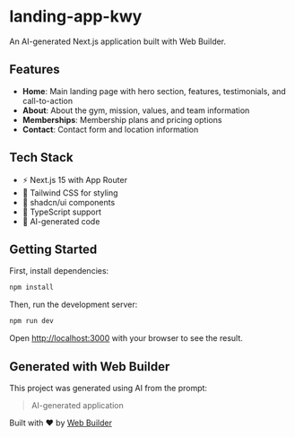 # landing-app-kwy

An AI-generated Next.js application built with Web Builder.

## Features

- **Home**: Main landing page with hero section, features, testimonials, and call-to-action
- **About**: About the gym, mission, values, and team information
- **Memberships**: Membership plans and pricing options
- **Contact**: Contact form and location information

## Tech Stack

- ⚡ Next.js 15 with App Router
- 🎨 Tailwind CSS for styling
- 🧩 shadcn/ui components
- 🔧 TypeScript support
- 🤖 AI-generated code

## Getting Started

First, install dependencies:

```bash
npm install
```

Then, run the development server:

```bash
npm run dev
```

Open [http://localhost:3000](http://localhost:3000) with your browser to see the result.

## Generated with Web Builder

This project was generated using AI from the prompt:
> AI-generated application

Built with ❤️ by [Web Builder](https://your-domain.com)
